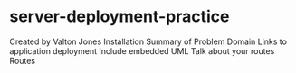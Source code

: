 # server-deployment-practice
Created by Valton Jones
Installation
Summary of Problem Domain
Links to application deployment
Include embedded UML
Talk about your routes
Routes
